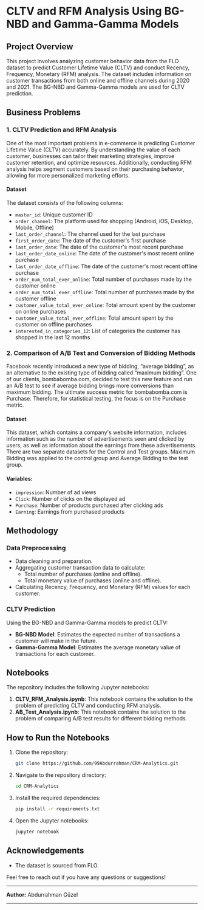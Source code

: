 # CLTV and RFM Analysis Using BG-NBD and Gamma-Gamma Models

## Project Overview
This project involves analyzing customer behavior data from the FLO dataset to predict Customer Lifetime Value (CLTV) and conduct Recency, Frequency, Monetary (RFM) analysis. The dataset includes information on customer transactions from both online and offline channels during 2020 and 2021. The BG-NBD and Gamma-Gamma models are used for CLTV prediction.

## Business Problems
### 1. CLTV Prediction and RFM Analysis
One of the most important problems in e-commerce is predicting Customer Lifetime Value (CLTV) accurately. By understanding the value of each customer, businesses can tailor their marketing strategies, improve customer retention, and optimize resources. Additionally, conducting RFM analysis helps segment customers based on their purchasing behavior, allowing for more personalized marketing efforts.

#### Dataset
The dataset consists of the following columns:
- `master_id`: Unique customer ID
- `order_channel`: The platform used for shopping (Android, iOS, Desktop, Mobile, Offline)
- `last_order_channel`: The channel used for the last purchase
- `first_order_date`: The date of the customer's first purchase
- `last_order_date`: The date of the customer's most recent purchase
- `last_order_date_online`: The date of the customer's most recent online purchase
- `last_order_date_offline`: The date of the customer's most recent offline purchase
- `order_num_total_ever_online`: Total number of purchases made by the customer online
- `order_num_total_ever_offline`: Total number of purchases made by the customer offline
- `customer_value_total_ever_online`: Total amount spent by the customer on online purchases
- `customer_value_total_ever_offline`: Total amount spent by the customer on offline purchases
- `interested_in_categories_12`: List of categories the customer has shopped in the last 12 months

### 2. Comparison of A/B Test and Conversion of Bidding Methods
Facebook recently introduced a new type of bidding, “average bidding”, as an alternative to the existing type of bidding called “maximum bidding”. One of our clients, bombabomba.com, decided to test this new feature and run an A/B test to see if average bidding brings more conversions than maximum bidding. The ultimate success metric for bombabomba.com is Purchase. Therefore, for statistical testing, the focus is on the Purchase metric.

#### Dataset
This dataset, which contains a company's website information, includes information such as the number of advertisements seen and clicked by users, as well as information about the earnings from these advertisements. There are two separate datasets for the Control and Test groups. Maximum Bidding was applied to the control group and Average Bidding to the test group.

#### Variables:
- `impression`: Number of ad views
- `Click`: Number of clicks on the displayed ad
- `Purchase`: Number of products purchased after clicking ads
- `Earning`: Earnings from purchased products

## Methodology
### Data Preprocessing
- Data cleaning and preparation.
- Aggregating customer transaction data to calculate:
  - Total number of purchases (online and offline).
  - Total monetary value of purchases (online and offline).
- Calculating Recency, Frequency, and Monetary (RFM) values for each customer.

### CLTV Prediction
Using the BG-NBD and Gamma-Gamma models to predict CLTV:
- **BG-NBD Model**: Estimates the expected number of transactions a customer will make in the future.
- **Gamma-Gamma Model**: Estimates the average monetary value of transactions for each customer.

## Notebooks
The repository includes the following Jupyter notebooks:
1. **CLTV_RFM_Analysis.ipynb**: This notebook contains the solution to the problem of predicting CLTV and conducting RFM analysis.
2. **AB_Test_Analysis.ipynb**: This notebook contains the solution to the problem of comparing A/B test results for different bidding methods.

## How to Run the Notebooks
1. Clone the repository:
    ```bash
    git clone https://github.com/99Abdurrahman/CRM-Analytics.git
    ```
2. Navigate to the repository directory:
    ```bash
    cd CRM-Analytics
    ```
3. Install the required dependencies:
    ```bash
    pip install -r requirements.txt
    ```
4. Open the Jupyter notebooks:
    ```bash
    jupyter notebook
    ```
## Acknowledgements
- The dataset is sourced from FLO.

Feel free to reach out if you have any questions or suggestions!

---

**Author:** Abdurrahman Güzel

---
